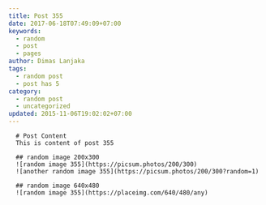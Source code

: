 ```yaml
---
title: Post 355
date: 2017-06-18T07:49:09+07:00
keywords:
  - random
  - post
  - pages
author: Dimas Lanjaka
tags:
  - random post
  - post has 5
category:
  - random post
  - uncategorized
updated: 2015-11-06T19:02:02+07:00
---
```


      # Post Content
      This is content of post 355

      ## random image 200x300
      ![random image 355](https://picsum.photos/200/300)
      ![another random image 355](https://picsum.photos/200/300?random=1)

      ## random image 640x480
      ![random image 355](https://placeimg.com/640/480/any)
      